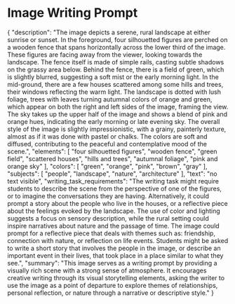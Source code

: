# Image Writing Prompt

{
  "description": "The image depicts a serene, rural landscape at either sunrise or sunset. In the foreground, four silhouetted figures are perched on a wooden fence that spans horizontally across the lower third of the image. These figures are facing away from the viewer, looking towards the landscape. The fence itself is made of simple rails, casting subtle shadows on the grassy area below. Behind the fence, there is a field of green, which is slightly blurred, suggesting a soft mist or the early morning light. In the mid-ground, there are a few houses scattered among some hills and trees, their windows reflecting the warm light. The landscape is dotted with lush foliage, trees with leaves turning autumnal colors of orange and green, which appear on both the right and left sides of the image, framing the view. The sky takes up the upper half of the image and shows a blend of pink and orange hues, indicating the early morning or late evening sky. The overall style of the image is slightly impressionistic, with a grainy, painterly texture, almost as if it was done with pastel or chalks. The colors are soft and diffused, contributing to the peaceful and contemplative mood of the scene.",
  "elements": [
    "four silhouetted figures",
    "wooden fence",
    "green field",
    "scattered houses",
    "hills and trees",
    "autumnal foliage",
     "pink and orange sky"
  ],
    "colors": [
    "green",
    "orange",
    "pink",
    "brown",
    "gray"
  ],
    "subjects": [
    "people",
    "landscape",
     "nature",
     "architecture"
  ],
    "text": "no text visible",
    "writing_task_requirements": "The writing task might require students to describe the scene from the perspective of one of the figures, or to imagine the conversations they are having. Alternatively, it could prompt a story about the people who live in the houses, or a reflective piece about the feelings evoked by the landscape. The use of color and lighting suggests a focus on sensory description, while the rural setting could inspire narratives about nature and the passage of time. The image could prompt for a reflective piece that deals with themes such as: friendship, connection with nature, or reflection on life events. Students might be asked to write a short story that involves the people in the image, or describe an important event in their lives, that took place in a place similar to what they see.",
    "summary": "This image serves as a writing prompt by providing a visually rich scene with a strong sense of atmosphere. It encourages creative writing through its visual storytelling elements, asking the writer to use the image as a point of departure to explore themes of relationships, personal reflection, or nature through a narrative or descriptive style."
}